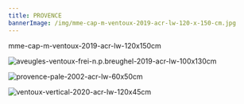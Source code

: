 ```yaml
---
title: PROVENCE
bannerImage: /img/mme-cap-m-ventoux-2019-acr-lw-120-x-150-cm.jpg
---
```

mme-cap-m-ventoux-2019-acr-lw-120x150cm

![](/img/aveugles-ventoux-2019-frei-n.-p.breughel-acr-lw-.jpg "aveugles-ventoux-frei-n.p.breughel-2019-acr-lw-100x130cm")

![](/img/37.-provence-pale-2002-60-x-50-cm.jpg "provence-pale-2002-acr-lw-60x50cm")

![](/img/ventoux-vertical-7.5.20-a-lw-ca-120-x-45-cm-.jpg "ventoux-vertical-2020-acr-lw-120x45cm")